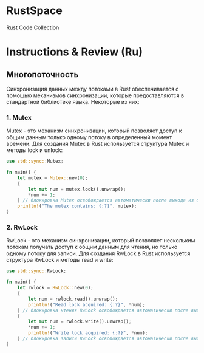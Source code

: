 # RustSpace
Rust Code Collection 


# Instructions & Review (Ru)

## Многопоточность
Синхронизация данных между потоками в Rust обеспечивается с помощью механизмов синхронизации, которые предоставляются в стандартной библиотеке языка. Некоторые из них:
### 1. Mutex
Mutex - это механизм синхронизации, который позволяет доступ к общим данным только одному потоку в определенный момент времени. Для создания Mutex в Rust используется структура Mutex и методы lock и unlock:
```rs
use std::sync::Mutex;

fn main() {
    let mutex = Mutex::new(0);
    {
        let mut num = mutex.lock().unwrap();
        *num += 1;
    } // блокировка Mutex освобождается автоматически после выхода из блока
    println!("The mutex contains: {:?}", mutex);
}

```
### 2. RwLock
RwLock - это механизм синхронизации, который позволяет нескольким потокам получать доступ к общим данным для чтения, но только одному потоку для записи. Для создания RwLock в Rust используется структура RwLock и методы read и write:
```rs
use std::sync::RwLock;

fn main() {
    let rwlock = RwLock::new(0);
    {
        let num = rwlock.read().unwrap();
        println!("Read lock acquired: {:?}", *num);
    } // блокировка чтения RwLock освобождается автоматически после выхода из блока
    {
        let mut num = rwlock.write().unwrap();
        *num += 1;
        println!("Write lock acquired: {:?}", *num);
    } // блокировка записи RwLock освобождается автоматически после выхода из блока
}

```
